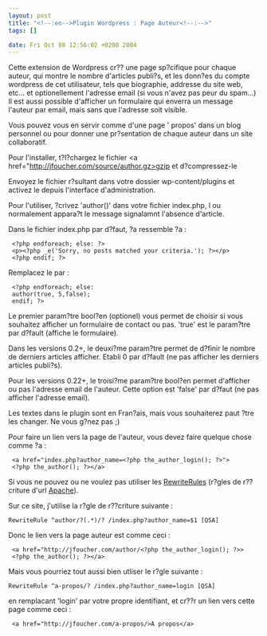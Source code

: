 ```yaml
--- 
layout: post
title: "<!--:en-->Plugin Wordpress : Page Auteur<!--:-->"
tags: []

date: Fri Oct 08 12:56:02 +0200 2004
---
```

<!--:en-->Cette extension de Wordpress cr?? une page sp?cifique pour chaque auteur, qui montre le nombre d'articles publi?s, et les donn?es du compte wordpress de cet utilisateur, tels que biographie, addresse du site web, etc... et optionellement l'adresse email (si vous n'avez pas peur du spam...) Il est aussi possible d'afficher un formulaire qui enverra un message   l'auteur par email, mais sans que l'adresse soit visible. 

Vous pouvez vous en servir comme d'une page '  propos' dans un blog personnel ou pour donner une pr?sentation de chaque auteur dans un site collaboratif.


Pour l'installer, t?l?chargez le fichier <a href="http://jfoucher.com/source/author.gz>gzip</a> et d?compressez-le

Envoyez  le fichier r?sultant dans votre dossier wp-content/plugins et activez le depuis l'interface d'administration.

Pour l'utiliser, ?crivez 'author()' dans votre fichier index.php, l  ou normalement appara?t le message signalamnt l'absence d'article.

Dans le fichier index.php par d?faut, ?a ressemble   ?a :

     <?php endforeach; else: ?>
     <p><?php _e('Sorry, no posts matched your criteria.'); ?></p>
     <?php endif; ?>

Remplacez le par :

     <?php endforeach; else:
     author(true, 5,false);
     endif; ?>

Le premier param?tre bool?en (optionel) vous permet de choisir si vous souhaitez afficher un formulaire de contact ou pas. 'true' est le param?tre par d?fault (affiche le formulaire).

Dans les versions 0.2+, le deuxi?me param?tre permet de d?finir le nombre de derniers articles   afficher. Etabli   0 par d?fault (ne pas afficher les derniers articles publi?s).

Pour les versions 0.22+, le troisi?me param?tre bool?en permet d'afficher ou pas l'adresse email de l'auteur. Cette option est   'false' par d?faut (ne pas afficher l'adresse email).

Les textes dans le plugin sont en Fran?ais, mais vous souhaiterez paut ?tre les changer. Ne vous g?nez pas ;)

Pour faire un lien vers la page de l'auteur, vous devez faire quelque chose comme ?a :

     <a href="index.php?author_name=<?php the_author_login(); ?>">
     <?php the_author(); ?></a>

Si vous ne pouvez ou ne voulez pas utiliser les <a href="http://httpd.apache.org/docs/misc/rewriteguide.html">RewriteRules</a> (r?gles de r??criture d'url <a href="http://httpd.apache.org">Apache</a>).

Sur ce site, j'utilise la r?gle de r??criture suivante :

    RewriteRule ^author/?(.*)/? /index.php?author_name=$1 [QSA]

Donc le lien vers la page auteur est comme ceci :

     <a href="http://jfoucher.com/author/<?php the_author_login(); ?>>
     <?php the_author(); ?></a>

Mais vous pourriez tout aussi bien utliser le r?gle suivante :

    RewriteRule ^a-propos/? /index.php?author_name=login [QSA]

en remplacant 'login' par votre propre identifiant, et cr??r un lien vers cette page comme ceci :

     <a href="http://jfoucher.com/a-propos/>A propos</a>
<!--:-->
